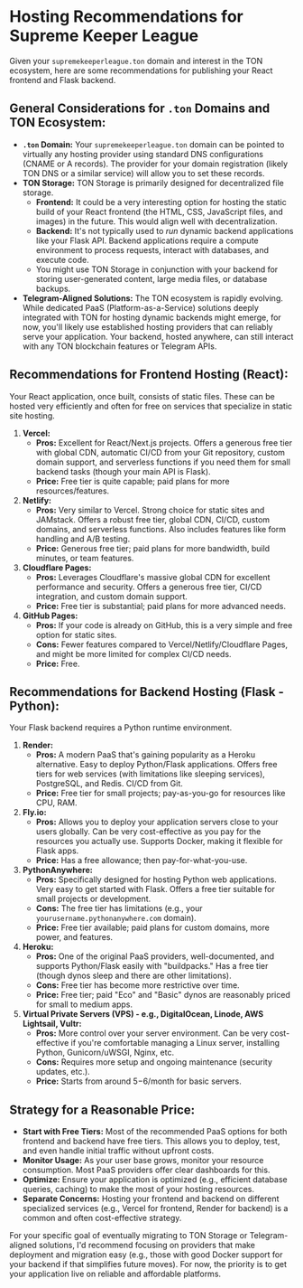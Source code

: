 # Hosting Recommendations for Supreme Keeper League

Given your `supremekeeperleague.ton` domain and interest in the TON ecosystem, here are some recommendations for publishing your React frontend and Flask backend.

## General Considerations for `.ton` Domains and TON Ecosystem:

*   **`.ton` Domain:** Your `supremekeeperleague.ton` domain can be pointed to virtually any hosting provider using standard DNS configurations (CNAME or A records). The provider for your domain registration (likely TON DNS or a similar service) will allow you to set these records.
*   **TON Storage:** TON Storage is primarily designed for decentralized file storage.
    *   **Frontend:** It could be a very interesting option for hosting the static build of your React frontend (the HTML, CSS, JavaScript files, and images) in the future. This would align well with decentralization.
    *   **Backend:** It's not typically used to *run* dynamic backend applications like your Flask API. Backend applications require a compute environment to process requests, interact with databases, and execute code.
    *   You might use TON Storage in conjunction with your backend for storing user-generated content, large media files, or database backups.
*   **Telegram-Aligned Solutions:** The TON ecosystem is rapidly evolving. While dedicated PaaS (Platform-as-a-Service) solutions deeply integrated with TON for hosting dynamic backends might emerge, for now, you'll likely use established hosting providers that can reliably serve your application. Your backend, hosted anywhere, can still interact with any TON blockchain features or Telegram APIs.

## Recommendations for Frontend Hosting (React):

Your React application, once built, consists of static files. These can be hosted very efficiently and often for free on services that specialize in static site hosting.

1.  **Vercel:**
    *   **Pros:** Excellent for React/Next.js projects. Offers a generous free tier with global CDN, automatic CI/CD from your Git repository, custom domain support, and serverless functions if you need them for small backend tasks (though your main API is Flask).
    *   **Price:** Free tier is quite capable; paid plans for more resources/features.
2.  **Netlify:**
    *   **Pros:** Very similar to Vercel. Strong choice for static sites and JAMstack. Offers a robust free tier, global CDN, CI/CD, custom domains, and serverless functions. Also includes features like form handling and A/B testing.
    *   **Price:** Generous free tier; paid plans for more bandwidth, build minutes, or team features.
3.  **Cloudflare Pages:**
    *   **Pros:** Leverages Cloudflare's massive global CDN for excellent performance and security. Offers a generous free tier, CI/CD integration, and custom domain support.
    *   **Price:** Free tier is substantial; paid plans for more advanced needs.
4.  **GitHub Pages:**
    *   **Pros:** If your code is already on GitHub, this is a very simple and free option for static sites.
    *   **Cons:** Fewer features compared to Vercel/Netlify/Cloudflare Pages, and might be more limited for complex CI/CD needs.
    *   **Price:** Free.

## Recommendations for Backend Hosting (Flask - Python):

Your Flask backend requires a Python runtime environment.

1.  **Render:**
    *   **Pros:** A modern PaaS that's gaining popularity as a Heroku alternative. Easy to deploy Python/Flask applications. Offers free tiers for web services (with limitations like sleeping services), PostgreSQL, and Redis. CI/CD from Git.
    *   **Price:** Free tier for small projects; pay-as-you-go for resources like CPU, RAM.
2.  **Fly.io:**
    *   **Pros:** Allows you to deploy your application servers close to your users globally. Can be very cost-effective as you pay for the resources you actually use. Supports Docker, making it flexible for Flask apps.
    *   **Price:** Has a free allowance; then pay-for-what-you-use.
3.  **PythonAnywhere:**
    *   **Pros:** Specifically designed for hosting Python web applications. Very easy to get started with Flask. Offers a free tier suitable for small projects or development.
    *   **Cons:** The free tier has limitations (e.g., your `yourusername.pythonanywhere.com` domain).
    *   **Price:** Free tier available; paid plans for custom domains, more power, and features.
4.  **Heroku:**
    *   **Pros:** One of the original PaaS providers, well-documented, and supports Python/Flask easily with "buildpacks." Has a free tier (though dynos sleep and there are other limitations).
    *   **Cons:** Free tier has become more restrictive over time.
    *   **Price:** Free tier; paid "Eco" and "Basic" dynos are reasonably priced for small to medium apps.
5.  **Virtual Private Servers (VPS) - e.g., DigitalOcean, Linode, AWS Lightsail, Vultr:**
    *   **Pros:** More control over your server environment. Can be very cost-effective if you're comfortable managing a Linux server, installing Python, Gunicorn/uWSGI, Nginx, etc.
    *   **Cons:** Requires more setup and ongoing maintenance (security updates, etc.).
    *   **Price:** Starts from around $5-$6/month for basic servers.

## Strategy for a Reasonable Price:

*   **Start with Free Tiers:** Most of the recommended PaaS options for both frontend and backend have free tiers. This allows you to deploy, test, and even handle initial traffic without upfront costs.
*   **Monitor Usage:** As your user base grows, monitor your resource consumption. Most PaaS providers offer clear dashboards for this.
*   **Optimize:** Ensure your application is optimized (e.g., efficient database queries, caching) to make the most of your hosting resources.
*   **Separate Concerns:** Hosting your frontend and backend on different specialized services (e.g., Vercel for frontend, Render for backend) is a common and often cost-effective strategy.

For your specific goal of eventually migrating to TON Storage or Telegram-aligned solutions, I'd recommend focusing on providers that make deployment and migration easy (e.g., those with good Docker support for your backend if that simplifies future moves). For now, the priority is to get your application live on reliable and affordable platforms. 